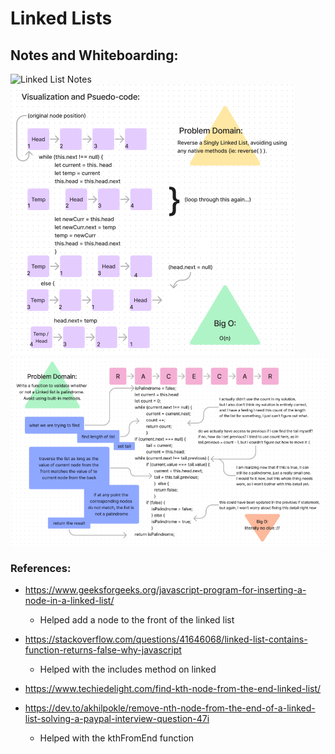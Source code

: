 # Linked Lists

## Notes and Whiteboarding:

![Linked List Notes](./linked-lists-notes-1.png)
![Code Challenge 09 interview 1 whiteboard](../../whiteboard/reverse-linked-list.png)
![Code Challenge 09 interview 1 whiteboard](../../whiteboard/linked-list-is-palindrome.png)

### References:

* <https://www.geeksforgeeks.org/javascript-program-for-inserting-a-node-in-a-linked-list/>
  * Helped add a node to the front of the linked list

* <https://stackoverflow.com/questions/41646068/linked-list-contains-function-returns-false-why-javascript>
  * Helped with the includes method on linked

* <https://www.techiedelight.com/find-kth-node-from-the-end-linked-list/>
* <https://dev.to/akhilpokle/remove-nth-node-from-the-end-of-a-linked-list-solving-a-paypal-interview-question-47i>
  * Helped with the kthFromEnd function
